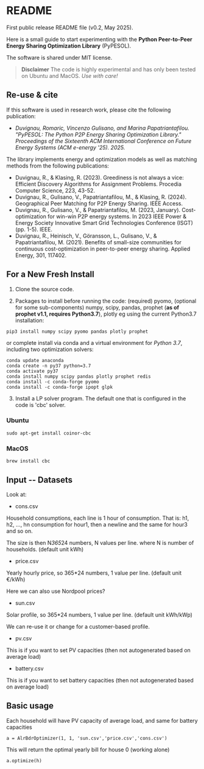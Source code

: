 # README #

First public release README file (v0.2, May 2025).

Here is a small guide to start experimenting with the **Python Peer-to-Peer Energy Sharing Optimization Library** (PyPESOL).

The software is shared under MIT license.

> **Disclaimer** The code is highly experimental and has only been tested on Ubuntu and MacOS. *Use with care!*

## Re-use & cite ###

If this software is used in research work, please cite the following publication:
- *Duvignau, Romaric, Vincenzo Gulisano, and Marina Papatriantafilou. "PyPESOL: The Python P2P Energy Sharing Optimization Library." Proceedings of the Sixteenth ACM International Conference on Future Energy Systems (ACM e-energy '25). 2025.*


The library implements energy and optimization models as well as matching methods from the following publications:
- Duvignau, R., & Klasing, R. (2023). Greediness is not always a vice: Efficient Discovery Algorithms for Assignment Problems. Procedia Computer Science, 223, 43-52.
- Duvignau, R., Gulisano, V., Papatriantafilou, M., & Klasing, R. (2024). Geographical Peer Matching for P2P Energy Sharing. IEEE Access.
- Duvignau, R., Gulisano, V., & Papatriantafilou, M. (2023, January). Cost-optimization for win-win P2P energy systems. In 2023 IEEE Power & Energy Society Innovative Smart Grid Technologies Conference (ISGT) (pp. 1-5). IEEE.
- Duvignau, R., Heinisch, V., Göransson, L., Gulisano, V., & Papatriantafilou, M. (2021). Benefits of small-size communities for continuous cost-optimization in peer-to-peer energy sharing. Applied Energy, 301, 117402.


## For a New Fresh Install ###

1. Clone the source code.

2. Packages to install before running the code: (required) pyomo, (optional for some sub-components) numpy, scipy, pandas, prophet (**as of prophet v1.1, requires Python3.7**), plotly eg using the current Python3.7 installation:


```
pip3 install numpy scipy pyomo pandas plotly prophet
```

or complete install via conda and a virtual environment for *Python 3.7*, including two optimization solvers:

```
conda update anaconda
conda create -n py37 python=3.7
conda activate py37
conda install numpy scipy pandas plotly prophet redis
conda install -c conda-forge pyomo
conda install -c conda-forge ipopt glpk
```


3. Install a LP solver program. The default one that is configured in the code is 'cbc' solver. 


### Ubuntu

```
sudo apt-get install coinor-cbc
```

### MacOS

```
brew install cbc
```


## Input -- Datasets ###

Look at:

* cons.csv

Household consumptions, each line is 1 hour of consumption.
That is: h1, h2, ..., hn consumption for hour1, then a newline and
the same for hour3 and so on.

The size is then N*365*24 numbers, N values per line.
where N is number of households.
(default unit kWh)

* price.csv

Yearly hourly price, so 365*24 numbers, 1 value per line.
(default unit €/kWh)

Here we can also use Nordpool prices?

* sun.csv

Solar profile, so 365*24 numbers, 1 value per line.
(default unit kWh/kWp)

We can re-use it or change for a customer-based profile.

* pv.csv

This is if you want to set PV capacities (then not autogenerated based on average load)

* battery.csv

This is if you want to set battery capacities (then not autogenerated based on average load)

## Basic usage

Each household will have PV capacity of average load, and same for battery capacities
```
a = AlrBdrOptimizer(1, 1, 'sun.csv','price.csv','cons.csv')
```

This will return the optimal yearly bill for house 0 (working alone)
```
a.optimize(h)
```
